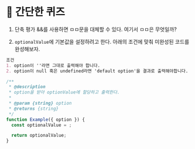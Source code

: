 # 📝 간단한 퀴즈

1. 단축 평가 &&를 사용하면 ㅁㅁ문을 대체할 수 있다. 여기서 ㅁㅁ은 무엇일까?

2. `optionalValue`에 기본값을 설정하려고 한다. 아래의 조건에 맞춰 미완성된 코드를 완성해보자.
```markdown
조건
1. option이 ''라면 그대로 출력해야 합니다.
2. option이 null 혹은 undefined라면 'default option'을 결과로 출력해야합니다.
```

```javascript
/**
 * @description
 * option을 받아 optionValue에 할당하고 출력한다.
 *
 * @param {string} option
 * @returns {string}
 */
function Example({ option }) {
  const optionalValue = ;

  return optionalValue;
}
```